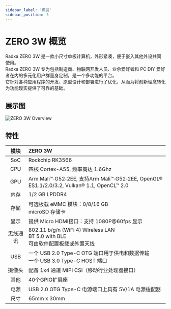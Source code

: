 ```yaml
---
sidebar_label: '概览'
sidebar_position: 3
---
```


# ZERO 3W 概览

Radxa ZERO 3W 是一款小尺寸单板计算机，外形紧凑，便于嵌入其他外设共同使用。   
Radxa ZERO 3W 专为包括制造商、物联网开发人员、业余爱好者和 PC DIY 爱好者在内的多元化用户群量身定制，是一个多功能的平台。  
它针对各种应用程序的开发、原型设计和部署进行了优化，从而为将创新理念转化为功能现实提供了可靠的基础。

## 展示图

![ZERO 3W Overview](/img/zero/zero3w/radxa_zero_3w.webp)

## 特性

|   模块   | ZERO 3W                                                                                   |
| :------: | :---------------------------------------------------------------------------------------- |
|   SoC    | Rockchip RK3566                                                     |
|   CPU    | 四核 Cortex-A55, 频率高达 1.6Ghz                                                          |
|   GPU    | Arm Mali™‑G52‑2EE, 支持Arm Mali™‑G52‑2EE, OpenGL® ES1.1/2.0/3.2, Vulkan® 1.1, OpenCL™ 2.0 |
|   内存   | 1/2 GB LPDDR4                                                                             |
|   存储   | 可选板载 eMMC 模块：0/8/16 GB<br/>microSD 存储卡                                          |
|   显示   | 提供 Micro HDMI接口：支持 1080P@60fps 显示                                                |
| 无线通讯 | 802.11 b/g/n (WiFi 4) Wireless LAN<br/>BT 5.0 with BLE  <br/>可由软件配置板载或外置天线   |
|   USB    | 一个 USB 2.0 Type-C OTG 端口用于供电和数据传输<br/>一个 USB 3.0 Type-C HOST 端口                      |
|  摄像头  | 配备 1x4 通道 MIPI CSI（移动行业处理器接口）                                              |
|   其他   | 40个GPIO扩展座                                                                            |
|   电源   | USB 2.0 OTG Type-C 电源端口上具有 5V/1A 电源适配器<br/>                                   |
|   尺寸   | 65mm x 30mm                                                                               |
